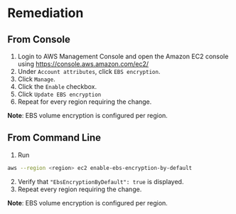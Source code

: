 # Remediation

## From Console

1. Login to AWS Management Console and open the Amazon EC2 console using <https://console.aws.amazon.com/ec2/>
2. Under `Account attributes`, click `EBS encryption`.
3. Click `Manage`.
4. Click the `Enable` checkbox.
5. Click `Update EBS encryption`
6. Repeat for every region requiring the change.

**Note**: EBS volume encryption is configured per region.

## From Command Line

1. Run

```sh
aws --region <region> ec2 enable-ebs-encryption-by-default
```

2. Verify that `"EbsEncryptionByDefault": true` is displayed.
3. Repeat every region requiring the change.

**Note**: EBS volume encryption is configured per region.
